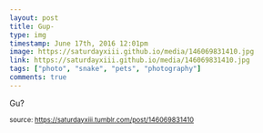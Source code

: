 ```yaml
---
layout: post
title: Gup-
type: img
timestamp: June 17th, 2016 12:01pm
image: https://saturdayxiii.github.io/media/146069831410.jpg
link: https://saturdayxiii.github.io/media/146069831410.jpg
tags: ["photo", "snake", "pets", "photography"]
comments: true
---
```


Gu?
 
  
<small>source: https://saturdayxiii.tumblr.com/post/146069831410</small>